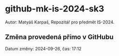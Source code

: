 # github-mk-is-2024-sk3
Autor: Matyáš Karpaš, Repozitář pro předmět IS-2024.

## Změna provedená přímo v GitHubu
Datum změny: 2024-09-26, čas: 17:12
